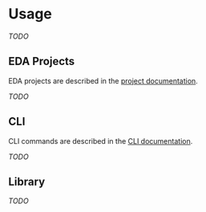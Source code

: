 # Usage

_TODO_

## EDA Projects

EDA projects are described in the [project documentation](project.md).

_TODO_

## CLI

CLI commands are described in the [CLI documentation](cli.md).

_TODO_

## Library

_TODO_
